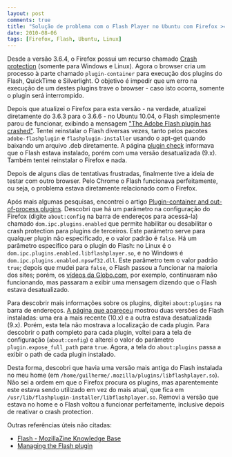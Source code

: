 ```yaml
---
layout: post
comments: true
title: "Solução de problema com o Flash Player no Ubuntu com Firefox >= 3.6.4"
date: 2010-08-06
tags: [Firefox, Flash, Ubuntu, Linux]
---
```

Desde a versão 3.6.4, o Firefox possui um recurso chamado [Crash protection](https://wiki.mozilla.org/Firefox/Crash_Protection) (somente para Windows e Linux). Agora o browser cria um processo à parte chamado `plugin-container` para execução dos plugins do Flash, QuickTime e Silverlight. O objetivo é impedir que um erro na execução de um destes plugins trave o browser - caso isto ocorra, somente o plugin será interrompido.

Depois que atualizei o Firefox para esta versão - na verdade, atualizei diretamente do 3.6.3 para o 3.6.6 - no Ubuntu 10.04, o Flash simplesmente parou de funcionar, exibindo a mensagem ["The Adobe Flash plugin has crashed"](http://support.mozilla.com/en-US/kb/The+Adobe+Flash+plugin+has+crashed). Tentei reinstalar o Flash diversas vezes, tanto pelos pacotes `adobe-flashplugin` e `flashplugin-installer` usando o apt-get quando baixando um arquivo .deb diretamente. A página [plugin check](http://www.mozilla.com/pt-BR/plugincheck/) informava que o Flash estava instalado, porém com uma versão desatualizada (9.x). Também tentei reinstalar o Firefox e nada.

Depois de alguns dias de tentativas frustradas, finalmente tive a ideia de testar com outro browser. Pelo Chrome o Flash funcionava perfeitamente, ou seja, o problema estava diretamente relacionado com o Firefox.

Após mais algumas pesquisas, encontrei o artigo [Plugin-container and out-of-process plugins](http://kb.mozillazine.org/Plugin-container_and_out-of-process_plugins). Descobri que há um parâmetro na configuração do Firefox (digite `about:config` na barra de endereços para acessá-la) chamado `dom.ipc.plugins.enabled` que permite habilitar ou desabilitar o crash protection para plugins de terceiros. Este parâmetro serve para qualquer plugin não especificado, e o valor padrão é `false`. Há um parâmetro específico para o plugin do Flash: no Linux é o `dom.ipc.plugins.enabled.libflashplayer.so`, e no Windows é `dom.ipc.plugins.enabled.npswf32.dll`. Este parâmetro tem o valor padrão `true`; depois que mudei para `false`, o Flash passou a funcionar na maioria dos sites; porém, os [vídeos da Globo.com](http://video.globo.com), por exemplo, continuaram não funcionando, mas passaram a exibir uma mensagem dizendo que o Flash estava desatualizado.

Para descobrir mais informações sobre os plugins, digitei `about:plugins` na barra de endereços. [A página que apareceu](http://kb.mozillazine.org/About:plugins) mostrou duas versões de Flash instaladas: uma era a mais recente (10.x) e a outra estava desatualizada (9.x). Porém, esta tela não mostrava a localização de cada plugin. Para descobrir o path completo para cada plugin, voltei para a tela de configuração (`about:config`) e alterei o valor do parâmetro `plugin.expose_full_path` para `true`. Agora, a tela do `about:plugins` passa a exibir o path de cada plugin instalado.

Desta forma, descobri que havia uma versão mais antiga do Flash instalada no meu home (em `/home/guilherme/.mozilla/plugins/libflashplayer.so`). Não sei a ordem em que o Firefox procura os plugins, mas aparentemente este estava sendo utilizado em vez do mais atual, que fica em `/usr/lib/flashplugin-installer/libflashplayer.so`. Removi a versão que estava no home e o Flash voltou a funcionar perfeitamente, inclusive depois de reativar o crash protection.

Outras referências úteis não citadas:

- [Flash - MozillaZine Knowledge Base](http://kb.mozillazine.org/Flash)
- [Managing the Flash plugin ](http://support.mozilla.com/pt-BR/kb/Managing+the+Flash+plugin?bl=n)
